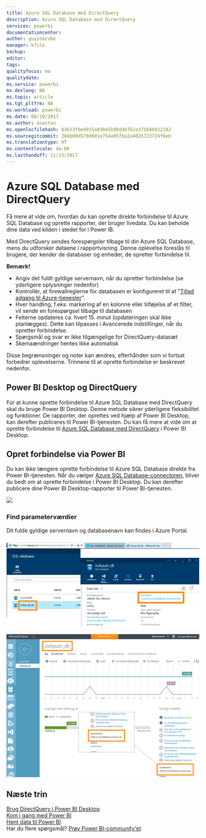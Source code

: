 ```yaml
---
title: Azure SQL Database med DirectQuery
description: Azure SQL Database med DirectQuery
services: powerbi
documentationcenter: 
author: guyinacube
manager: kfile
backup: 
editor: 
tags: 
qualityfocus: no
qualitydate: 
ms.service: powerbi
ms.devlang: NA
ms.topic: article
ms.tgt_pltfrm: NA
ms.workload: powerbi
ms.date: 08/10/2017
ms.author: asaxton
ms.openlocfilehash: 83613f0ed915a03b65b90d4bf61e37568b922182
ms.sourcegitcommit: 284b09d579d601e754a05fba2a4025723724f8eb
ms.translationtype: HT
ms.contentlocale: da-DK
ms.lasthandoff: 11/15/2017
---
```

# <a name="azure-sql-database-with-directquery"></a>Azure SQL Database med DirectQuery
Få mere at vide om, hvordan du kan oprette direkte forbindelse til Azure SQL Database og oprette rapporter, der bruger livedata. Du kan beholde dine data ved kilden i stedet for i Power IB.

Med DirectQuery sendes forespørgsler tilbage til din Azure SQL Database, mens du udforsker dataene i rapportvisning. Denne oplevelse foreslås til brugere, der kender de databaser og enheder, de opretter forbindelse til.

**Bemærk!**

* Angiv det fuldt gyldige servernavn, når du opretter forbindelse (se yderligere oplysninger nedenfor)
* Kontrollér, at firewallreglerne for databasen er konfigureret til at "[Tillad adgang til Azure-tjenester](https://msdn.microsoft.com/library/azure/ee621782.aspx)".
* Hver handling, f.eks. markering af en kolonne eller tilføjelse af et filter, vil sende en forespørgsel tilbage til databasen
* Felterne opdateres ca. hvert 15. minut (opdateringen skal ikke planlægges). Dette kan tilpasses i Avancerede indstillinger, når du opretter forbindelse.
* Spørgsmål og svar er ikke tilgængelige for DirectQuery-datasæt
* Skemaændringer hentes ikke automatisk

Disse begrænsninger og noter kan ændres, efterhånden som vi fortsat forbedrer oplevelserne. Trinnene til at oprette forbindelse er beskrevet nedenfor. 

## <a name="power-bi-desktop-and-directquery"></a>Power BI Desktop og DirectQuery
For at kunne oprette forbindelse til Azure SQL Database med DirectQuery skal du bruge Power BI Desktop. Denne metode sikrer yderligere fleksibilitet og funktioner. De rapporter, der oprettes ved hjælp af Power BI Desktop, kan derefter publiceres til Power BI-tjenesten. Du kan få mere at vide om at oprette forbindelse til [Azure SQL Database med DirectQuery](desktop-use-directquery.md) i Power BI Desktop. 

## <a name="connecting-through-power-bi"></a>Opret forbindelse via Power BI
Du kan ikke længere oprette forbindelse til Azure SQL Database direkte fra Power BI-tjenesten. Når du vælger [Azure SQL Database-connectoren](https://app.powerbi.com/getdata/bigdata/azure-sql-database-with-live-connect), bliver du bedt om at oprette forbindelse i Power BI Desktop. Du kan derefter publicere dine Power BI Desktop-rapporter til Power BI-tjenesten. 

![](media/service-azure-sql-database-with-direct-connect/azure-sql-database-in-power-bi.png)

### <a name="finding-parameter-values"></a>Find parameterværdier
Dit fulde gyldige servernavn og databasenavn kan findes i Azure Portal.

![](media/service-azure-sql-database-with-direct-connect/azureportnew_update.png)

![](media/service-azure-sql-database-with-direct-connect/azureportal_update.png)

## <a name="next-steps"></a>Næste trin
[Brug DirectQuery i Power BI Desktop](desktop-use-directquery.md)  
[Kom i gang med Power BI](service-get-started.md)  
[Hent data til Power BI](service-get-data.md)  
Har du flere spørgsmål? [Prøv Power BI-community'et](http://community.powerbi.com/)

